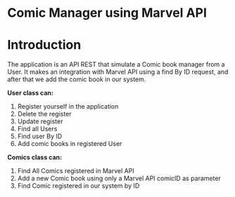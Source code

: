 # Comic Manager using Marvel API 

# Introduction 
The application is an API REST that simulate a Comic book manager from a User.
It makes an integration with Marvel API using a find By ID request, and after that we add the comic book in our system.

**User class can:** 

1. Register yourself in the application
2. Delete the register
3. Update register
4. Find all Users
5. Find user By ID
6. Add comic books in registered User

**Comics class can:**

1. Find All Comics registered in Marvel API
2. Add a new Comic book using only a Marvel API comicID as parameter
3. Find Comic registered in our system by ID

